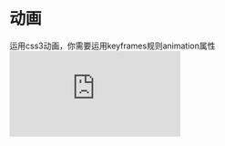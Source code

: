 # 动画

运用css3动画，你需要运用keyframes规则animation属性
![](http://www.ruanyifeng.com/blog/2014/02/css_transition_and_animation.html)